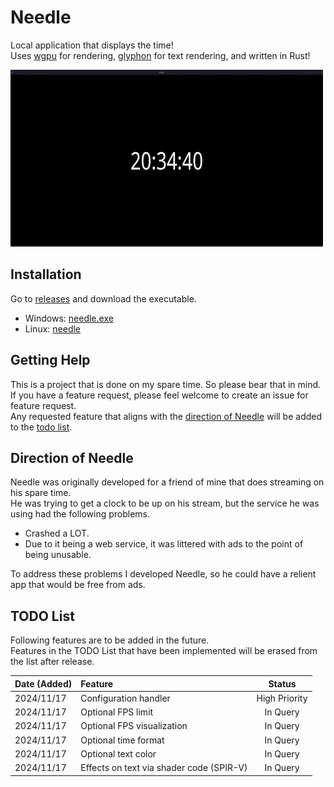 # Needle
Local application that displays the time! \
Uses [wgpu](https://wgpu.rs/) for rendering, [glyphon](https://github.com/grovesNL/glyphon) for text rendering, and written in Rust!

![Example of Needle running on Linux](./doc/resources/needle.gif)

## Installation
Go to [releases](https://github.com/bonohub13/needle/releases/) and download the executable.
- Windows: [needle.exe](https://github.com/bonohub13/needle/releases/download/0.1.1-hotfix/needle.exe)
- Linux: [needle](https://github.com/bonohub13/needle/releases/download/0.1.1-hotfix/needle)

## Getting Help
This is a project that is done on my spare time. So please bear that in mind. \
If you have a feature request, please feel welcome to create an issue for feature request. \
Any requested feature that aligns with the [direction of Needle](#direction_of_needle) will be added to the [todo list](#todo_list).

## Direction of Needle <a name="direction_of_needle"></a>
Needle was originally developed for a friend of mine that does streaming on his spare time. \
He was trying to get a clock to be up on his stream, but the service he was using had the following problems.
- Crashed a LOT.
- Due to it being a web service, it was littered with ads to the point of being unusable.

To address these problems I developed Needle, so he could have a relient app that would be free from ads.

## TODO List <a name="todo_list"></a>
Following features are to be added in the future. \
Features in the TODO List that have been implemented will be erased from the list after release.

| Date (Added) | Feature                                  | Status        |
|:-------------|:-----------------------------------------|:-------------:|
| 2024/11/17   | Configuration handler                    | High Priority |
| 2024/11/17   | Optional FPS limit                       | In Query      |
| 2024/11/17   | Optional FPS visualization               | In Query      |
| 2024/11/17   | Optional time format                     | In Query      |
| 2024/11/17   | Optional text color                      | In Query      |
| 2024/11/17   | Effects on text via shader code (SPIR-V) | In Query      |
